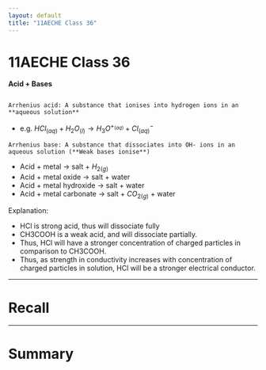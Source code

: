 ```yaml
---
layout: default
title: "11AECHE Class 36"
---
```

# 11AECHE Class 36

**Acid + Bases**
```ad-info

Arrhenius acid: A substance that ionises into hydrogen ions in an **aqueous solution**
```
- e.g. $HCl_{(aq)}+H_2O_{(l)} \rightarrow H_3O^{+_{(aq)}}+ Cl^-_{(aq)}$
```ad-info
Arrhenius base: A substance that dissociates into OH- ions in an aqueous solution (**Weak bases ionise**)

```


- Acid + metal -> salt + $H_{2(g)}$
- Acid + metal oxide -> salt + water
- Acid + metal hydroxide -> salt + water
- Acid + metal carbonate -> salt + $CO_{2(g)}$ + water

Explanation:
- HCl is strong acid, thus will dissociate fully
- CH3COOH is a weak acid, and will dissociate partially.
- Thus, HCl will have a stronger concentration of charged particles in comparison to CH3COOH.
- Thus, as strength in conductivity increases with concentration of charged particles in solution, HCl will be a stronger electrical conductor.

---
# Recall







---
# Summary


